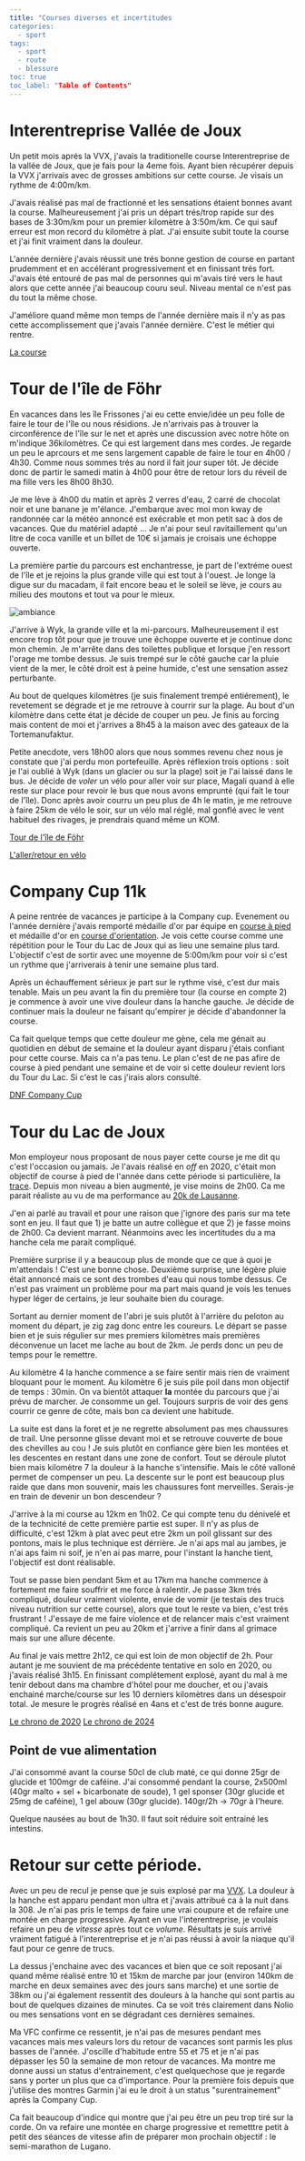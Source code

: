 ```yaml
---
title: "Courses diverses et incertitudes
categories:
  - sport
tags:
  - sport
  - route
  - blessure
toc: true
toc_label: "Table of Contents"
---
```


# Interentreprise Vallée de Joux

Un petit mois aprés la VVX, j'avais la traditionelle course Interentreprise de la vallée de Joux, que je fais pour la 4eme fois. Ayant bien récupérer depuis la VVX j'arrivais avec de grosses ambitions sur cette course. Je visais un rythme de 4:00m/km. 

J'avais réalisé pas mal de fractionné et les sensations étaient bonnes avant la course. Malheureusement j'ai pris un départ trés/trop rapide sur des bases de 3:30m/km pour un premier kilomètre à 3:50m/km. Ce qui sauf erreur est mon record du kilomètre à plat. J'ai ensuite subit toute la course et j'ai finit vraiment dans la douleur. 

L'année dernière j'avais réussit une trés bonne gestion de course en partant prudemment et en accélérant progressivement et en finissant trés fort. J'avais été entouré de pas mal de personnes qui m'avais tiré vers le haut alors que cette année j'ai beaucoup couru seul. Niveau mental ce n'est pas du tout la même chose. 

J'améliore quand même mon temps de l'année dernière mais il n'y as pas cette accomplissement que j'avais l'année dernière. C'est le métier qui rentre.

[La course](https://www.strava.com/activities/11589296270)

# Tour de l'île de Föhr

En vacances dans les île Frissones j'ai eu cette envie/idée un peu folle de faire le tour de l'île ou nous résidions. Je n'arrivais pas à trouver la circonférence de l'île sur le net et après une discussion avec notre hôte on m'indique 36kilomètres. Ce qui est largement dans mes cordes. Je regarde un peu le aprcours et me sens largement capable de faire le tour en 4h00 / 4h30. Comme nous sommes trés au nord il fait jour super tôt. Je décide donc de partir le samedi matin à 4h00 pour être de retour lors du réveil de ma fille vers les 8h00 8h30.

Je me lève à 4h00 du matin et après 2 verres d'eau, 2 carré de chocolat noir et une banane je m'élance. J'embarque avec moi mon kway de randonnée car la météo annoncé est exécrable et mon petit sac à dos de vacances. Que du matériel adapté ... Je n'ai pour seul ravitaillement qu'un litre de coca vanille et un billet de 10€ si jamais je croisais une échoppe ouverte.

La première partie du parcours est enchantresse, je part de l'extréme ouest de l'île et je rejoins la plus grande ville qui est tout à l'ouest. Je longe la digue sur du macadam, il fait encore beau et le soleil se lève, je cours au milieu des moutons et tout va pour le mieux.

![ambiance](/assets/images/2024/föhr/strandkorbe.jpg)

J'arrive à Wyk, la grande ville et la mi-parcours. Malheureusement il est encore trop tôt pour que je trouve une échoppe ouverte et je continue donc mon chemin. Je m'arrête dans des toilettes publique et lorsque j'en ressort l'orage me tombe dessus. Je suis trempé sur le côté gauche car la pluie vient de la mer, le côté droit est à peine humide, c'est une sensation assez perturbante. 

Au bout de quelques kilomètres (je suis finalement trempé entiérement), le revetement se dégrade et je me retrouve à courrir sur la plage. Au bout d'un kilomètre dans cette état je décide de couper un peu. Je finis au forcing mais content de moi et j'arrives a 8h45 à la maison avec des gateaux de la Tortemanufaktur.

Petite anecdote, vers 18h00 alors que nous sommes revenu chez nous je constate que j'ai perdu mon portefeuille. Après réflexion trois options : soit je l'ai oublié à Wyk (dans un glacier ou sur la plage) soit je l'ai laissé dans le bus. Je décide de _voler_ un vélo pour aller voir sur place, Magali quand à elle reste sur place pour revoir le bus que nous avons emprunté (qui fait le tour de l'île). Donc après avoir courru un peu plus de 4h le matin, je me retrouve à faire 25km de vélo le soir, sur un vélo mal réglé, mal gonflé avec le vent habituel des rivages, je prendrais quand même un KOM.

[Tour de l'île de Föhr](https://www.strava.com/activities/11655072765)

[L'aller/retour en vélo](https://www.strava.com/activities/11660558707)

# Company Cup 11k

A peine rentrée de vacances je participe à la Company cup. Evenement ou l'année dernière j'avais remporté médaille d'or par équipe en [course à pied]() et médaille d'or en [course d'orientation](). Je vois cette course comme une répétition pour le Tour du Lac de Joux qui as lieu une semaine plus tard. L'objectif c'est de sortir avec une moyenne de 5:00m/km pour voir si c'est un rythme que j'arriverais à tenir une semaine plus tard.

Après un échauffement sérieux je part sur le rythme visé, c'est dur mais tenable. Mais un peu avant la fin du première tour (la course en compte 2) je commence à avoir une vive douleur dans la hanche gauche. Je décide de continuer mais la douleur ne faisant qu'empirer je décide d'abandonner la course.

Ca fait quelque temps que cette douleur me gène, cela me génait au quotidien en début de semaine et la douleur ayant disparu j'étais confiant pour cette course. Mais ca n'a pas tenu. Le plan c'est de ne pas afire de course à pied pendant une semaine et de voir si cette douleur revient lors du Tour du Lac. Si c'est le cas j'irais alors consulté.

[DNF Company Cup](https://www.strava.com/activities/11764966436)

# Tour du Lac de Joux 

Mon employeur nous proposant de nous payer cette course je me dit qu c'est l'occasion ou jamais. Je l'avais réalisé en _off_ en 2020, c'était mon objectif de course à pied de l'année dans cette période si particulière, la [trace](https://www.strava.com/activities/9326357182). Depuis mon niveau a bien augmenté, je vise moins de 2h00. Ca me parait réaliste au vu de ma performance au [20k de Lausanne](https://www.strava.com/activities/11281121618).

J'en ai parlé au travail et pour une raison que j'ignore des paris sur ma tete sont en jeu. Il faut que 1) je batte un autre collègue et que 2) je fasse moins de 2h00. Ca devient marrant. Néanmoins avec les incertitudes du a ma hanche cela me parait compliqué.

Première surprise il y a beaucoup plus de monde que ce que à quoi je m'attendais ! C'est une bonne chose. Deuxième surprise, une légère pluie était annoncé mais ce sont des trombes d'eau qui nous tombe dessus. Ce n'est pas vraiment un problème pour ma part mais quand je vois les tenues hyper léger de certains, je leur souhaite bien du courage.

Sortant au dernier moment de l'abri je suis plutôt à l'arrière du peloton au moment du départ, je zig zag donc entre les coureurs. Le départ se passe bien et je suis régulier sur mes premiers kilomètres mais premières déconvenue un lacet me lache au bout de 2km. Je perds donc un peu de temps pour le remettre.

Au kilomètre 4 la hanche commence a se faire sentir mais rien de vraiment bloquant pour le moment. Au kilomètre 6 je suis pile poil dans mon objectif de temps : 30min. On va bientôt attaquer __la__ montée du parcours que j'ai prévu de marcher. Je consomme un gel. Toujours surpris de voir des gens courrir ce genre de côte, mais bon ca devient une habitude. 

La suite est dans la foret et je ne regrette absolument pas mes chaussures de trail. Une personne glisse devant moi et se retrouve couverte de boue des chevilles au cou ! Je suis plutôt en confiance gère bien les montées et les descentes en restant dans une zone de confort. Tout se déroule plutot bien mais kilomètre 7 la douleur à la hanche s'intensifie. Mais le côté valloné permet de compenser un peu. La descente sur le pont est beaucoup plus raide que dans mon souvenir, mais les chaussures font merveilles. Serais-je en train de devenir un bon descendeur ?

J'arrive à la mi course au 12km en 1h02. Ce qui compte tenu du dénivelé et de la technicité de cette première partie est super. Il n'y as plus de difficulté, c'est 12km à plat avec peut etre 2km un poil glissant sur des pontons, mais le plus technique est dérrière. Je n'ai aps mal au jambes, je n'ai aps faim ni soif, je n'en ai pas marre, pour l'instant la hanche tient, l'objectif est dont réalisable.

Tout se passe bien pendant 5km et au 17km ma hanche commence à fortement me faire souffrir et me force à ralentir. Je passe 3km trés compliqué, douleur vraiment violente, envie de vomir (je testais des trucs niveau nutrition sur cette course), alors que tout le reste va bien, c'est trés frustrant ! J'essaye de me faire violence et de relancer mais c'est vraiment compliqué. Ca revient un peu au 20km et j'arrive a finir dans al grimace mais sur une allure décente.

Au final je vais mettre 2h12, ce qui est loin de mon objectif de 2h. Pour autant je me souvient de ma précédente tentative en solo en 2020, ou j'avais réalisé 3h15. En finissant complétement explosé, ayant du mal à me tenir debout dans ma chambre d'hôtel pour me doucher, et ou j'avais enchainé marche/course sur les 10 derniers kilomètres dans un désespoir total. Je mesure le progrès réalisé en 4ans et c'est de trés bonne augure.

[Le chrono de 2020](https://www.strava.com/activities/9326357182)
[Le chrono de 2024](https://www.strava.com/activities/11823550161)

## Point de vue alimentation

J'ai consommé avant la course 50cl de club maté, ce qui donne 25gr de glucide et 100mgr de caféine.
J'ai consommé pendant la course, 2x500ml (40gr malto + sel + bicarbonate de soude), 1 gel sponser (30gr glucide et 25mg de caféine), 1 gel abouw (30gr glucide). 140gr/2h -> 70gr à l'heure.

Quelque nausées au bout de 1h30. Il faut soit réduire soit entrainé les intestins.

# Retour sur cette période.

Avec un peu de recul je pense que je suis explosé par ma [VVX](https://www.strava.com/activities/11380204711). La douleur à la hanche est apparu pendant mon ultra et j'avais attribué ca à la nuit dans la 308. Je n'ai pas pris le temps de faire une vrai coupure et de refaire une montée en charge progressive. Ayant en vue l'interentreprise, je voulais refaire un peu de _vitesse_ après tout ce _volume_. Résultats je suis arrivé vraiment fatigué à l'interentreprise et je n'ai pas réussi à avoir la niaque qu'il faut pour ce genre de trucs.

La dessus j'enchaine avec des vacances et bien que ce soit reposant j'ai quand même réalisé entre 10 et 15km de marche par jour (environ 140km de marche en deux semaines avec des jours sans marche) et une sortie de 38km ou j'ai également ressentit des douleurs à la hanche qui sont partis au bout de quelques dizaines de minutes. Ca se voit trés clairement dans Nolio ou mes sensations vont en se dégradant ces dernières semaines. 

Ma VFC confirme ce ressentit, je n'ai pas de mesures pendant mes vacances mais mes valeurs lors du retour de vacances sont parmis les plus basses de l'année. J'oscille d'habitude entre 55 et 75 et je n'ai pas dépasser les 50 la semaine de mon retour de vacances. Ma montre me donne aussi un status d'entrainement, c'est quelquechose que je regarde sans y porter un plus que ca d'importance. Pour la première fois depuis que j'utilise des montres Garmin j'ai eu le droit à un status "surentrainement" après la Company Cup.

Ca fait beaucoup d'indice qui montre que j'ai peu être un peu trop tiré sur la corde. On va refaire une montée en charge progressive et remetttre petit à petit des séances de vitesse afin de préparer mon prochain objectif : le semi-marathon de Lugano.
